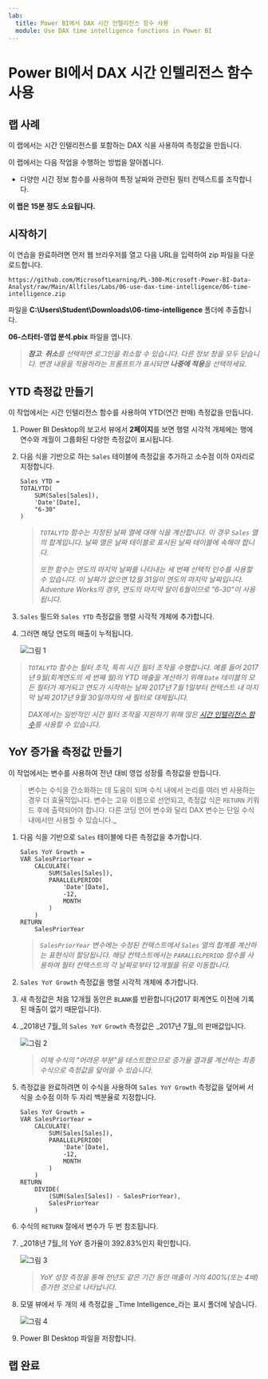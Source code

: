 ```yaml
---
lab:
  title: Power BI에서 DAX 시간 인텔리전스 함수 사용
  module: Use DAX time intelligence functions in Power BI
---
```


# Power BI에서 DAX 시간 인텔리전스 함수 사용

## 랩 사례

이 랩에서는 시간 인텔리전스를 포함하는 DAX 식을 사용하여 측정값을 만듭니다.

이 랩에서는 다음 작업을 수행하는 방법을 알아봅니다.

 - 다양한 시간 정보 함수를 사용하여 특정 날짜와 관련된 필터 컨텍스트를 조작합니다.

**이 랩은 15분 정도 소요됩니다.**

## 시작하기

이 연습을 완료하려면 먼저 웹 브라우저를 열고 다음 URL을 입력하여 zip 파일을 다운로드합니다.

`https://github.com/MicrosoftLearning/PL-300-Microsoft-Power-BI-Data-Analyst/raw/Main/Allfiles/Labs/06-use-dax-time-intelligence/06-time-intelligence.zip`

파일을 **C:\Users\Student\Downloads\06-time-intelligence** 폴더에 추출합니다.

**06-스타터-영업 분석.pbix** 파일을 엽니다.

> _**참고**: **취소**를 선택하면 로그인을 취소할 수 있습니다. 다른 정보 창을 모두 닫습니다. 변경 내용을 적용하라는 프롬프트가 표시되면 **나중에 적용**을 선택하세요._

## YTD 측정값 만들기

이 작업에서는 시간 인텔리전스 함수를 사용하여 YTD(연간 판매) 측정값을 만듭니다.

1. Power BI Desktop의 보고서 뷰에서 **2페이지**를 보면 행렬 시각적 개체에는 행에 연수와 개월이 그룹화된 다양한 측정값이 표시됩니다.

2. 다음 식을 기반으로 하는 `Sales` 테이블에 측정값을 추가하고 소수점 이하 0자리로 지정합니다.

    ```dax
    Sales YTD =
    TOTALYTD(
        SUM(Sales[Sales]),
        'Date'[Date],
        "6-30"
    )
    ```

    > _`TOTALYTD` 함수는 지정된 날짜 열에 대해 식을 계산합니다. 이 경우 `Sales` 열의 합계입니다. 날짜 열은 날짜 테이블로 표시된 날짜 테이블에 속해야 합니다._
    >
    > _또한 함수는 연도의 마지막 날짜를 나타내는 세 번째 선택적 인수를 사용할 수 있습니다. 이 날짜가 없으면 12월 31일이 연도의 마지막 날짜입니다. Adventure Works의 경우, 연도의 마지막 달이 6월이므로 "6-30"이 사용됩니다._

3. `Sales` 필드와 `Sales YTD` 측정값을 행렬 시각적 개체에 추가합니다.

4. 그러면 해당 연도의 매출이 누적됩니다.

    ![그림 1](Linked_image_Files/06-use-dax-time-intelligence-functions_image21.png)

> _`TOTALYTD` 함수는 필터 조작, 특히 시간 필터 조작을 수행합니다. 예를 들어 2017년 9월(회계연도의 세 번째 월)의 YTD 매출을 계산하기 위해 `Date` 테이블의 모든 필터가 제거되고 연도가 시작하는 날짜 2017년 7월 1일부터 컨텍스트 내 마지막 날짜 2017년 9월 30일까지의 새 필터로 대체됩니다._
>
> _DAX에서는 일반적인 시간 필터 조작을 지원하기 위해 많은 [시간 인텔리전스 함수](/dax/time-intelligence-functions-dax/?azure-portal=true)를 사용할 수 있습니다._

## YoY 증가율 측정값 만들기

이 작업에서는 변수를 사용하여 전년 대비 영업 성장률 측정값을 만듭니다.

> 변수는 수식을 간소화하는 데 도움이 되며 수식 내에서 논리를 여러 번 사용하는 경우 더 효율적입니다. 변수는 고유 이름으로 선언되고, 측정값 식은 `RETURN` 키워드 후에 출력되어야 합니다. 다른 코딩 언어 변수와 달리 DAX 변수는 단일 수식 내에서만 사용할 수 있습니다._

1. 다음 식을 기반으로 `Sales` 테이블에 다른 측정값을 추가합니다.

    ```dax
    Sales YoY Growth =
    VAR SalesPriorYear =
        CALCULATE(
            SUM(Sales[Sales]),
            PARALLELPERIOD(
                'Date'[Date],
                -12,
                MONTH
            )
        )
    RETURN
        SalesPriorYear
    ```

    > _`SalesPriorYear` 변수에는 수정된 컨텍스트에서 `Sales` 열의 합계를 계산하는 표현식이 할당됩니다. 해당 컨텍스트에서는 `PARALLELPERIOD` 함수를 사용하여 필터 컨텍스트의 각 날짜로부터 12개월을 뒤로 이동합니다._

1. `Sales YoY Growth` 측정값을 행렬 시각적 개체에 추가합니다.

1. 새 측정값은 처음 12개월 동안은 `BLANK`를 반환합니다(2017 회계연도 이전에 기록된 매출이 없기 때문입니다).

1. _2018년 7월_의 `Sales YoY Growth` 측정값은 _2017년 7월_의 판매값입니다.

    ![그림 2](Linked_image_Files/06-use-dax-time-intelligence-functions_image22.png)

    > _이제 수식의 "어려운 부분"을 테스트했으므로 증가율 결과를 계산하는 최종 수식으로 측정값을 덮어쓸 수 있습니다._

1. 측정값을 완료하려면 이 수식을 사용하여 `Sales YoY Growth` 측정값을 덮어써 서식을 소수점 이하 두 자리 백분율로 지정합니다.

    ```dax
    Sales YoY Growth =
    VAR SalesPriorYear =
        CALCULATE(
            SUM(Sales[Sales]),
            PARALLELPERIOD(
                'Date'[Date],
                -12,
                MONTH
            )
        )
    RETURN
        DIVIDE(
            (SUM(Sales[Sales]) - SalesPriorYear),
            SalesPriorYear
        )
    ```

1. 수식의 `RETURN` 절에서 변수가 두 번 참조됩니다.

1. _2018년 7월_의 YoY 증가율이 392.83%인지 확인합니다.

    ![그림 3](Linked_image_Files/06-use-dax-time-intelligence-functions_image23.png)

    > _YoY 성장 측정을 통해 전년도 같은 기간 동안 매출이 거의 400%(또는 4배) 증가한 것으로 나타납니다._

1. 모델 뷰에서 두 개의 새 측정값을 _Time Intelligence_라는 표시 폴더에 넣습니다.

    ![그림 4](Linked_image_Files/06-use-dax-time-intelligence-functions_image24.png)

1. Power BI Desktop 파일을 저장합니다.

## 랩 완료
